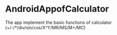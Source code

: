 # AndroidAppofCalculator
The app implement the basic functions of calculator (+/-/*/div/sin/cos/X^Y/MR/MS/M+/MC)
